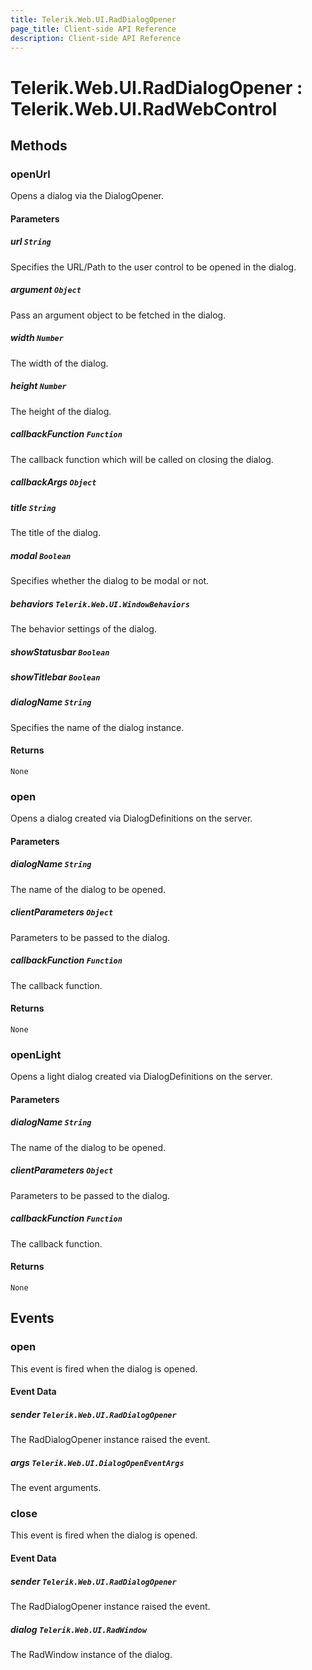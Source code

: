 ```yaml
---
title: Telerik.Web.UI.RadDialogOpener
page_title: Client-side API Reference
description: Client-side API Reference
---
```


# Telerik.Web.UI.RadDialogOpener : Telerik.Web.UI.RadWebControl

## Methods

### openUrl

Opens a dialog via the DialogOpener.

#### Parameters

##### url `String`

Specifies the URL/Path to the user control to be opened in the dialog.

##### argument `Object`

Pass an argument object to be fetched in the dialog.

##### width `Number`

The width of the dialog.

##### height `Number`

The height of the dialog.

##### callbackFunction `Function`

The callback function which will be called on closing the dialog.

##### callbackArgs `Object`

##### title `String`

The title of the dialog.

##### modal `Boolean`

Specifies whether the dialog to be modal or not.

##### behaviors `Telerik.Web.UI.WindowBehaviors`

The behavior settings of the dialog.

##### showStatusbar `Boolean`

##### showTitlebar `Boolean`

##### dialogName `String`

Specifies the name of the dialog instance.

#### Returns

`None`

### open 

Opens a dialog created via DialogDefinitions on the server.

#### Parameters

##### dialogName `String`

The name of the dialog to be opened. 

##### clientParameters `Object`

Parameters to be passed to the dialog.

##### callbackFunction `Function`

The callback function.

#### Returns

`None`


### openLight 

Opens a light dialog created via DialogDefinitions on the server.

#### Parameters

##### dialogName `String`

The name of the dialog to be opened. 

##### clientParameters `Object`

Parameters to be passed to the dialog.

##### callbackFunction `Function`

The callback function.

#### Returns

`None`

## Events

### open

This event is fired when the dialog is opened.

#### Event Data

##### sender `Telerik.Web.UI.RadDialogOpener`

The RadDialogOpener instance raised the event.

##### args `Telerik.Web.UI.DialogOpenEventArgs`

The event arguments.

### close

This event is fired when the dialog is opened.

#### Event Data

##### sender `Telerik.Web.UI.RadDialogOpener`

The RadDialogOpener instance raised the event.

##### dialog `Telerik.Web.UI.RadWindow`

The RadWindow instance of the dialog.